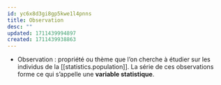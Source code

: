 ```yaml
---
id: yc6x8d3gi8gp5kwe1l4pnns
title: Observation
desc: ""
updated: 1711439994897
created: 1711439938863
---
```


- Observation : propriété ou thème que l’on cherche à étudier sur les individus
  de la [[statistics.population]]. La série de ces observations forme ce qui
  s’appelle une **variable statistique**.

